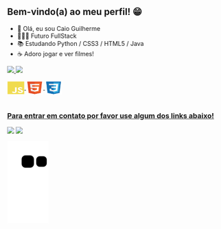 ## Bem-vindo(a) ao meu perfil! 😁

- 👋 Olá, eu sou Caio Guilherme 
- 👩🏽‍💻 Futuro FullStack
- 📚 Estudando Python / CSS3 / HTML5 / Java
- ☕ Adoro jogar e ver filmes!

 <div>
  <a href="https://github.com/CaiodsMG">
  <img height="160em" src="https://github-readme-stats.vercel.app/api?username=CaiodsMG&show_icons=true&theme=gruvbox&include_all_commits=true&count_private=true"/>
  <img height="160em" src="https://github-readme-stats.vercel.app/api/top-langs/?username=CaiodsMG&layout=compact&langs_count=6&theme=tokyonight"/>
</div>
 
<div style="display: inline_block"><br>
  <img align="center" alt="Js" height="30" width="40" src="https://raw.githubusercontent.com/devicons/devicon/master/icons/javascript/javascript-plain.svg">
  <img align="center" alt="HTML" height="30" width="40" src="https://raw.githubusercontent.com/devicons/devicon/master/icons/html5/html5-original.svg">
  <img align="center" alt="CSS" height="30" width="40" src="https://raw.githubusercontent.com/devicons/devicon/master/icons/css3/css3-original.svg">
</div>
 
 <br>
 
  ### Para entrar em contato por favor use algum dos links abaixo!
 
<div> 

  <a href="mailto:caiocfn10@gmail.com"><img src="https://img.shields.io/badge/-Gmail-%23333?style=for-the-badge&logo=gmail&logoColor=white" target="_blank"></a>
  <a href="https://www.linkedin.com/in/devfcaio/" target="_blank"><img src="https://img.shields.io/badge/-LinkedIn-%230077B5?style=for-the-badge&logo=linkedin&logoColor=white" target="_blank"></a> 
 
  ![Snake animation](https://github.com/CaiodsMG/CaiodsMG/blob/output/github-contribution-grid-snake.svg)

</div>
